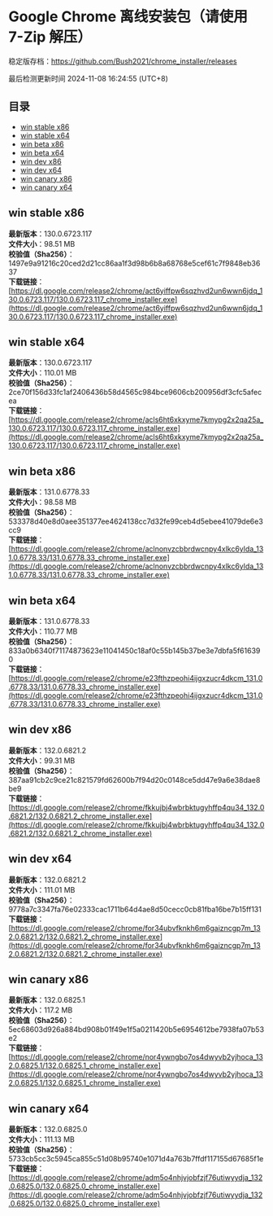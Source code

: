 # Google Chrome 离线安装包（请使用 7-Zip 解压）
稳定版存档：<https://github.com/Bush2021/chrome_installer/releases>

最后检测更新时间
2024-11-08 16:24:55 (UTC+8)


## 目录
* [win stable x86](https://github.com/Bush2021/chrome_installer?tab=readme-ov-file#win-stable-x86)
* [win stable x64](https://github.com/Bush2021/chrome_installer?tab=readme-ov-file#win-stable-x64)
* [win beta x86](https://github.com/Bush2021/chrome_installer?tab=readme-ov-file#win-beta-x86)
* [win beta x64](https://github.com/Bush2021/chrome_installer?tab=readme-ov-file#win-beta-x64)
* [win dev x86](https://github.com/Bush2021/chrome_installer?tab=readme-ov-file#win-dev-x86)
* [win dev x64](https://github.com/Bush2021/chrome_installer?tab=readme-ov-file#win-dev-x64)
* [win canary x86](https://github.com/Bush2021/chrome_installer?tab=readme-ov-file#win-canary-x86)
* [win canary x64](https://github.com/Bush2021/chrome_installer?tab=readme-ov-file#win-canary-x64)

## win stable x86
**最新版本**：130.0.6723.117  
**文件大小**：98.51 MB  
**校验值（Sha256）**：1497e9a91216c20ced2d21cc86aa1f3d98b6b8a68768e5cef61c7f9848eb3637  
**下载链接**：[https://dl.google.com/release2/chrome/act6yiffpw6sqzhvd2un6wwn6jdq_130.0.6723.117/130.0.6723.117_chrome_installer.exe](https://dl.google.com/release2/chrome/act6yiffpw6sqzhvd2un6wwn6jdq_130.0.6723.117/130.0.6723.117_chrome_installer.exe)  

## win stable x64
**最新版本**：130.0.6723.117  
**文件大小**：110.01 MB  
**校验值（Sha256）**：2ce70f156d33fc1af2406436b58d4565c984bce9606cb200956df3cfc5afecea  
**下载链接**：[https://dl.google.com/release2/chrome/acls6ht6xkxyme7kmypg2x2qa25a_130.0.6723.117/130.0.6723.117_chrome_installer.exe](https://dl.google.com/release2/chrome/acls6ht6xkxyme7kmypg2x2qa25a_130.0.6723.117/130.0.6723.117_chrome_installer.exe)  

## win beta x86
**最新版本**：131.0.6778.33  
**文件大小**：98.58 MB  
**校验值（Sha256）**：533378d40e8d0aee351377ee4624138cc7d32fe99ceb4d5ebee41079de6e3cc9  
**下载链接**：[https://dl.google.com/release2/chrome/aclnonvzcbbrdwcnpy4xlkc6ylda_131.0.6778.33/131.0.6778.33_chrome_installer.exe](https://dl.google.com/release2/chrome/aclnonvzcbbrdwcnpy4xlkc6ylda_131.0.6778.33/131.0.6778.33_chrome_installer.exe)  

## win beta x64
**最新版本**：131.0.6778.33  
**文件大小**：110.77 MB  
**校验值（Sha256）**：833a0b6340f71174873623e11041450c18af0c55b145b37be3e7dbfa5f616390  
**下载链接**：[https://dl.google.com/release2/chrome/e23fthzpeohi4ijgxzucr4dkcm_131.0.6778.33/131.0.6778.33_chrome_installer.exe](https://dl.google.com/release2/chrome/e23fthzpeohi4ijgxzucr4dkcm_131.0.6778.33/131.0.6778.33_chrome_installer.exe)  

## win dev x86
**最新版本**：132.0.6821.2  
**文件大小**：99.31 MB  
**校验值（Sha256）**：387aa91cb2c9ce21c821579fd62600b7f94d20c0148ce5dd47e9a6e38dae8be9  
**下载链接**：[https://dl.google.com/release2/chrome/fkkujbj4wbrbktugyhffp4qu34_132.0.6821.2/132.0.6821.2_chrome_installer.exe](https://dl.google.com/release2/chrome/fkkujbj4wbrbktugyhffp4qu34_132.0.6821.2/132.0.6821.2_chrome_installer.exe)  

## win dev x64
**最新版本**：132.0.6821.2  
**文件大小**：111.01 MB  
**校验值（Sha256）**：9778a7c3347fa76e02333cac1711b64d4ae8d50cecc0cb81fba16be7b15ff131  
**下载链接**：[https://dl.google.com/release2/chrome/for34ubvfknkh6m6gaizncgp7m_132.0.6821.2/132.0.6821.2_chrome_installer.exe](https://dl.google.com/release2/chrome/for34ubvfknkh6m6gaizncgp7m_132.0.6821.2/132.0.6821.2_chrome_installer.exe)  

## win canary x86
**最新版本**：132.0.6825.1  
**文件大小**：117.2 MB  
**校验值（Sha256）**：5ec68603d926a884bd908b01f49e1f5a0211420b5e6954612be7938fa07b53e2  
**下载链接**：[https://dl.google.com/release2/chrome/nor4ywngbo7os4dwyvb2yjhoca_132.0.6825.1/132.0.6825.1_chrome_installer.exe](https://dl.google.com/release2/chrome/nor4ywngbo7os4dwyvb2yjhoca_132.0.6825.1/132.0.6825.1_chrome_installer.exe)  

## win canary x64
**最新版本**：132.0.6825.0  
**文件大小**：111.13 MB  
**校验值（Sha256）**：5733cb5cc3c5945ca855c51d08b95740e1071d4a763b7ffdf117155d67685f1e  
**下载链接**：[https://dl.google.com/release2/chrome/adm5o4nhjvjobfzjf76utiwyydja_132.0.6825.0/132.0.6825.0_chrome_installer.exe](https://dl.google.com/release2/chrome/adm5o4nhjvjobfzjf76utiwyydja_132.0.6825.0/132.0.6825.0_chrome_installer.exe)  

